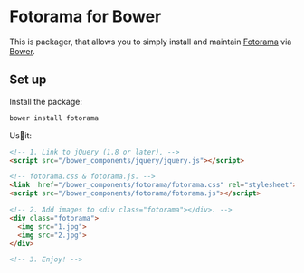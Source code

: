 # Fotorama for Bower

This is packager, that allows you to simply install and maintain [Fotorama](http://fotorama.io/) via [Bower](http://bower.io/).

## Set up

Install the package:

```bash
bower install fotorama
```

Us it:

```html
<!-- 1. Link to jQuery (1.8 or later), -->
<script src="/bower_components/jquery/jquery.js"></script>

<!-- fotorama.css & fotorama.js. -->
<link  href="/bower_components/fotorama/fotorama.css" rel="stylesheet">
<script src="/bower_components/fotorama/fotorama.js"></script>

<!-- 2. Add images to <div class="fotorama"></div>. -->
<div class="fotorama">
  <img src="1.jpg">
  <img src="2.jpg">
</div>

<!-- 3. Enjoy! -->
```
